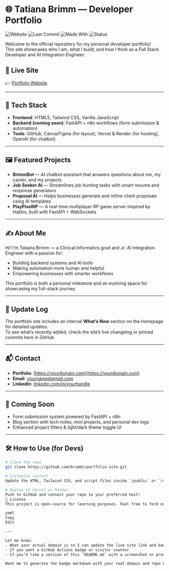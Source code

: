 # 🌐 Tatiana Brimm — Developer Portfolio

![Website](https://img.shields.io/website?url=https%3A%2F%2Fyourdomain.com)
![Last Commit](https://img.shields.io/github/last-commit/brimmt/portfolio-site)
![Made With](https://img.shields.io/badge/Made%20With-HTML%2C%20CSS%2C%20Tailwind-blueviolet)
![Status](https://img.shields.io/badge/Status-Active-green)

Welcome to the official repository for my personal developer portfolio!  
This site showcases who I am, what I build, and how I think as a Full Stack Developer and AI Integration Engineer.

## 🚀 Live Site

👉 [Portfolio Website](https://tatianabrimm.com)

---

## 🧩 Tech Stack

- **Frontend**: HTML5, Tailwind CSS, Vanilla JavaScript
- **Backend (coming soon)**: FastAPI + n8n workflows (form submission & automation)
- **Tools**: GitHub, Canva/Figma (for layout), Vercel & Render (for hosting), OpenAI (for chatbot)

---

## 🖼️ Featured Projects

- **BrimmBot** — AI chatbot assistant that answers questions about me, my career, and my projects  
- **Job Seeker AI** — Streamlines job hunting tasks with smart resume and response generators  
- **Proposal AI** — Helps businesses generate and refine client proposals using AI templates  
- **PlayPixelRP** — A real-time multiplayer RP game server inspired by Habbo, built with FastAPI + WebSockets

---

## ✍️ About Me

Hi! I'm Tatiana Brimm — a Clinical Informatics grad and Jr. AI Integration Engineer with a passion for:
- Building backend systems and AI tools
- Making automation more human and helpful
- Empowering businesses with smarter workflows

This portfolio is both a personal milestone and an evolving space for showcasing my full-stack journey.

---

## 📅 Update Log

The portfolio site includes an internal **What’s New** section on the homepage for detailed updates.  
To see what’s recently added, check the site’s live changelog or pinned commits here in GitHub.

---

## 📬 Contact

- **Portfolio**: [https://yourdomain.com](https://yourdomain.com)  
- **Email**: yourname@email.com  
- **LinkedIn**: [linkedin.com/in/yourhandle](https://linkedin.com/in/yourhandle)

---

## 📌 Coming Soon

- Form submission system powered by FastAPI + n8n  
- Blog section with tech notes, mini projects, and personal dev logs  
- Enhanced project filters & light/dark theme toggle UI

---

## 🛠️ How to Use (for Devs)

```bash
# Clone the repo
git clone https://github.com/brimmt/portfolio-site.git

# Customize content
Update the HTML, Tailwind CSS, and script files inside `/public` or `/src` as needed.

# Deploy to Vercel or Render
Push to GitHub and connect your repo to your preferred host!
🧾 License
This project is open-source for learning purposes. Feel free to fork or reference with credit.

yaml
Copy
Edit

---

Let me know:
- What your actual domain is so I can update the live site link and badges
- If you want a GitHub Actions badge or visitor counter
- If you’d like a version of this `README.md` with a screenshot or preview banner at the top!

Want me to generate the badge markdown with your real domain and repo URL next?

